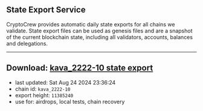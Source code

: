 ## State Export Service
CryptoCrew provides automatic daily state exports for all chains we validate. State export files can be used as genesis files and are a snapshot of the current blockchain state, including all validators, accounts, balances and delegations.

---
**Download: [kava_2222-10 state export](https://dl-eu2.ccvalidators.com/SERVICE/kava/kava_2222-10_export_11385240.json)**
---

- last updated: Sat Aug 24 2024 23:36:24
- chain id: `kava_2222-10`
- export height: `11385240`
- use for: airdrops, local tests, chain recovery
